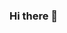### Hi there 👋

<!--
**yasink11/yasink11** is a ✨ _special_ ✨ repository because its `README.md` (this file) appears on your GitHub profile.

Here are some ideas to get you started:

- 🔭 I’m currently working on BTYÖN Technology
- 🌱 I’m currently learning React,Angular and MVC
- 👯 My position Software Architect
- 🤔 I’m looking for help with ...
- 💬 Ask me about HTML,CSS,JavaScript,C#,SQL
- 📫 How to reach me: yasinkaracam40@gmail.com
##Connect with me:
https://www.linkedin.com/in/yasin-karacam/
